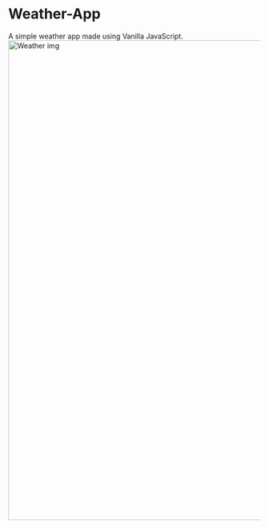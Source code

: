 # Weather-App
A simple weather app made using Vanilla JavaScript. 
<img width="958" alt="Weather img" src="https://user-images.githubusercontent.com/70977847/200106136-53fe2368-2e24-4045-a232-a3f925a4473a.png">
